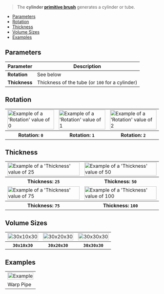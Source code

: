 > The **cylinder [primitive brush](Brush-Shaders)** generates a cylinder or tube.

<!-- TOC -->
- [Parameters](#parameters)
- [Rotation](#rotation)
- [Thickness](#thickness)
- [Volume Sizes](#volume-sizes)
- [Examples](#examples)

## Parameters

Parameter | Description
--------- | -----------
**Rotation** | See below
**Thickness** | Thickness of the tube (or `100` for a cylinder)

## Rotation

<!-- SAMPLE cylinder_rotation 3 -->
<table>
	<tr>
		<td width="33.33%"><img width="100%" src="https://s3.amazonaws.com/misc.lachlanmcdonald.com/magicavoxel-shaders/0.10.6/cylinder_rotation0.jpg" alt="Example of a 'Rotation' value of 0"></td>
		<td width="33.33%"><img width="100%" src="https://s3.amazonaws.com/misc.lachlanmcdonald.com/magicavoxel-shaders/0.10.6/cylinder_rotation1.jpg" alt="Example of a 'Rotation' value of 1"></td>
		<td width="33.33%"><img width="100%" src="https://s3.amazonaws.com/misc.lachlanmcdonald.com/magicavoxel-shaders/0.10.6/cylinder_rotation2.jpg" alt="Example of a 'Rotation' value of 2"></td>
	</tr>
	<tr>
		<th>Rotation: <code>0</code></th>
		<th>Rotation: <code>1</code></th>
		<th>Rotation: <code>2</code></th>
	</tr>
</table>
<!-- END -->

## Thickness

<!-- SAMPLE cylinder_thickness 2 -->
<table>
	<tr>
		<td width="50%"><img width="100%" src="https://s3.amazonaws.com/misc.lachlanmcdonald.com/magicavoxel-shaders/0.10.6/cylinder_thickness025.jpg" alt="Example of a 'Thickness' value of 25"></td>
		<td width="50%"><img width="100%" src="https://s3.amazonaws.com/misc.lachlanmcdonald.com/magicavoxel-shaders/0.10.6/cylinder_thickness050.jpg" alt="Example of a 'Thickness' value of 50"></td>
	</tr>
	<tr>
		<th>Thickness: <code>25</code></th>
		<th>Thickness: <code>50</code></th>
	</tr>
	<tr>
		<td width="50%"><img width="100%" src="https://s3.amazonaws.com/misc.lachlanmcdonald.com/magicavoxel-shaders/0.10.6/cylinder_thickness075.jpg" alt="Example of a 'Thickness' value of 75"></td>
		<td width="50%"><img width="100%" src="https://s3.amazonaws.com/misc.lachlanmcdonald.com/magicavoxel-shaders/0.10.6/cylinder_thickness100.jpg" alt="Example of a 'Thickness' value of 100"></td>
	</tr>
	<tr>
		<th>Thickness: <code>75</code></th>
		<th>Thickness: <code>100</code></th>
	</tr>
</table>
<!-- END -->

## Volume Sizes

<!-- SAMPLE cylinder_volumes 3 -->
<table>
	<tr>
		<td width="33.33%"><img width="100%" src="https://s3.amazonaws.com/misc.lachlanmcdonald.com/magicavoxel-shaders/0.10.6/cylinder_30x10x30.jpg" alt="30x10x30"></td>
		<td width="33.33%"><img width="100%" src="https://s3.amazonaws.com/misc.lachlanmcdonald.com/magicavoxel-shaders/0.10.6/cylinder_30x20x30.jpg" alt="30x20x30"></td>
		<td width="33.33%"><img width="100%" src="https://s3.amazonaws.com/misc.lachlanmcdonald.com/magicavoxel-shaders/0.10.6/cylinder_30x30x30.jpg" alt="30x30x30"></td>
	</tr>
	<tr>
		<th><code>30x10x30</code></th>
		<th><code>30x20x30</code></th>
		<th><code>30x30x30</code></th>
	</tr>
</table>
<!-- END -->

## Examples

<!-- SAMPLE cylinder_examples 1 -->
<table>
	<tr>
		<td width="100%"><img width="100%" src="https://s3.amazonaws.com/misc.lachlanmcdonald.com/magicavoxel-shaders/0.10.6/cylinder_example0.jpg" alt="Example"></td>
	</tr>
	<tr>
		<td valign="top">Warp Pipe</td>
	</tr>
</table>
<!-- END -->
